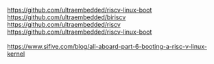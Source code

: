 https://github.com/ultraembedded/riscv-linux-boot
<br>
https://github.com/ultraembedded/biriscv
<br>
https://github.com/ultraembedded/riscv<br>
https://github.com/ultraembedded/riscv-linux-boot<br>
<br>
https://www.sifive.com/blog/all-aboard-part-6-booting-a-risc-v-linux-kernel


